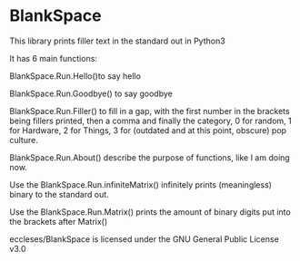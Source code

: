 # BlankSpace
This library prints filler text in the standard out in Python3

It has 6 main functions:

BlankSpace.Run.Hello()to say hello

BlankSpace.Run.Goodbye() to say goodbye

BlankSpace.Run.Filler() to fill in a gap, with the first number in the brackets being fillers printed, then a comma and finally the category, 0 for random, 1 for Hardware, 2 for Things, 3 for (outdated and at this point, obscure) pop culture.

BlankSpace.Run.About() describe the purpose of functions, like I am doing now.

Use the BlankSpace.Run.infiniteMatrix() infinitely prints (meaningless) binary to the standard out.

Use the BlankSpace.Run.Matrix() prints the amount of binary digits put into the brackets after Matrix()

eccleses/BlankSpace is licensed under the GNU General Public License v3.0
